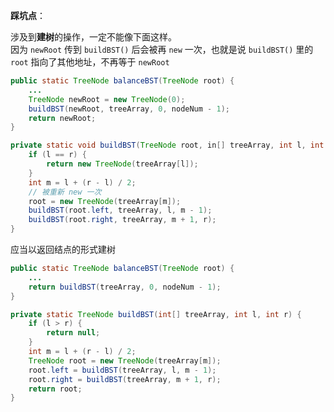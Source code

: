 **踩坑点**：

涉及到**建树**的操作，一定不能像下面这样。  
因为 `newRoot` 传到 `buildBST()` 后会被再 `new` 一次，也就是说 `buildBST()` 里的 `root` 指向了其他地址，不再等于 `newRoot`

```java
public static TreeNode balanceBST(TreeNode root) {
    ...
    TreeNode newRoot = new TreeNode(0);
    buildBST(newRoot, treeArray, 0, nodeNum - 1);
    return newRoot;
}

private static void buildBST(TreeNode root, in[] treeArray, int l, int r) {
    if (l == r) {
        return new TreeNode(treeArray[l]);
    }
    int m = l + (r - l) / 2;
    // 被重新 new 一次
    root = new TreeNode(treeArray[m]);
    buildBST(root.left, treeArray, l, m - 1);
    buildBST(root.right, treeArray, m + 1, r);
}
```

应当以返回结点的形式建树

```java
public static TreeNode balanceBST(TreeNode root) {
    ...
    return buildBST(treeArray, 0, nodeNum - 1);
}

private static TreeNode buildBST(int[] treeArray, int l, int r) {
    if (l > r) {
        return null;
    }
    int m = l + (r - l) / 2;
    TreeNode root = new TreeNode(treeArray[m]);
    root.left = buildBST(treeArray, l, m - 1);
    root.right = buildBST(treeArray, m + 1, r);
    return root;
}
```